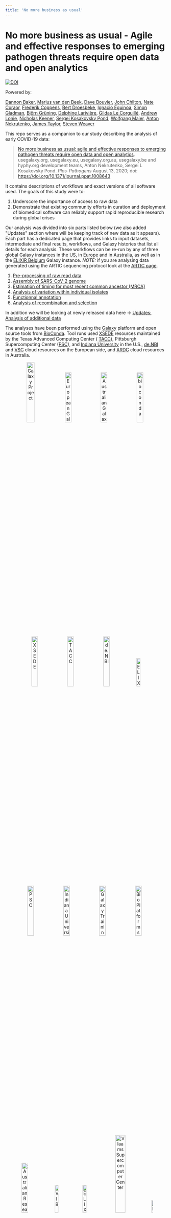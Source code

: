```yaml
---
title: 'No more business as usual'
---
```



# No more business as usual - Agile and effective responses to emerging pathogen threats require open data and open analytics

[![DOI](https://zenodo.org/badge/DOI/10.5281/zenodo.3685264.svg)](https://doi.org/10.5281/zenodo.3685264)

<p class="shieldlist">
Powered by:
<FlatShield label="usegalaxy" message="org" href="https://usegalaxy.org"/>
<FlatShield label="usegalaxy" message="eu" href="https://usegalaxy.eu"/>
<FlatShield label="usegalaxy" message="be" href="https://usegalaxy.be"/>
<FlatShield label="usegalaxy" message="org.au" href="https://usegalaxy.org.au"/>
<FlatShield label="usegalaxy" message="fr" href="https://usegalaxy.fr"/>
</p>

[Dannon Baker](https://github.com/dannon),
[Marius van den Beek](https://github.com/mvdbeek),
[Dave Bouvier](https://github.com/davebx),
[John Chilton](https://github.com/jmchilton),
[Nate Coraor](https://github.com/natefoo),
[Frederik Coppens](frederikcoppens),
[Bert Droesbeke](https://github.com/bedroesb),
[Ignacio Eguinoa](https://github.com/ieguinoa),
[Simon Gladman](https://github.com/slugger70),
[Björn Grüning](https://github.com/bgruening),
[Delphine Larivière](https://github.com/Delphine-L),
[Gildas Le Corguillé](https://github.com/lecorguille),
[Andrew Lonie](https://github.com/alonie),
[Nicholas Keener](https://github.com/nickeener),
[Sergei Kosakovsky Pond](https://github.com/spond),
[Wolfgang Maier](https://github.com/wm75),
[Anton Nekrutenko](https://github.com/nekrut),
[James Taylor](https://github.com/jxtx),
[Steven Weaver](https://github.com/stevenweaver)

This repo serves as a companion to our study describing the analysis of early COVID-19 data:

> [No more business as usual: agile and effective responses to emerging pathogen threats require open data and open analytics](https://doi.org/10.1371/journal.ppat.1008643). usegalaxy.org, usegalaxy.eu, usegalaxy.org.au, usegalaxy.be and hyphy.org development teams, Anton Nekrutenko, Sergei L Kosakovsky Pond. *Plos-Pathogens* August 13, 2020; doi: https://doi.org/10.1371/journal.ppat.1008643

It contains descriptions of workflows and exact versions of all software used. The goals of this study were to:

 1. Underscore the importance of access to raw data
 2. Demonstrate that existing community efforts in curation and deployment of biomedical software can reliably support rapid reproducible research during global crises

Our analysis was divided into six parts listed below (we also added "Updates" section where will be keeping track of new data as it appears). Each part has a dedicated page that provides links to input datasets, intermediate and final results, workflows, and Galaxy histories that list all details for each analysis. These workflows can be re-run by any of three global Galaxy instances in the [US](http://usegalaxy.org), in [Europe](http://usegalaxy.eu) and in [Australia](https://usegalaxy.org.au), as well as in the [ELIXIR Belgium](https://usegalaxy.be) Galaxy instance. *NOTE:* if you are analysing data generated using the ARTIC sequencing protocol look at the [ARTIC page](../../artic/README.md).

  1. [Pre-processing of raw read data](1-PreProcessing)
  2. [Assembly of SARS-CoV-2 genome](2-Assembly)
  3. [Estimation of timing for most recent common ancestor (MRCA)](3-MRCA)
  4. [Analysis of variation within individual isolates](4-Variation)
  5. [Functionnal annotation](5-annotation)
  6. [Analysis of recombination and selection](6-RecombinationSelection)


In addition we will be looking at newly released data here &#8594; [Updates: Analysis of additional data](updates)

 The analyses have been performed using the [Galaxy](http://galaxyproject.org) platform and open source tools from 
 [BioConda](https://bioconda.github.io/). Tool runs used [XSEDE](https://www.xsede.org/) resources maintained by the Texas Advanced Computing Center (
[TACC](https://www.tacc.utexas.edu/)), Pittsburgh Supercomputing Center ([PSC](https://www.psc.edu/)), and 
[Indiana University](https://jetstream-cloud.org/) in the U.S., [de.NBI](https://www.denbi.de/) and [VSC](https://www.vscentrum.be) 
cloud resources on the European side, and [ARDC](https://ardc.edu.au) cloud resources in Australia.

 <p align="center">
  <a href="https://galaxyproject.org">   <img src="../img/galaxy_logo.png" width= "22%" alt="Galaxy Project" /></a> &nbsp;
  <a href="https://galaxyproject.eu">    <img src="https://raw.githubusercontent.com/usegalaxy-eu/branding/master/galaxy-eu/galaxy-eu.256.png" width= "20%" alt="European Galaxy Project" /></a> &nbsp;
  <a href="https://usegalaxy-au.github.io/">    <img src="../img/galaxy_australia.png" width="20%" alt="Australian Galaxy Project" /></a> &nbsp;
  <a href="https://bioconda.org">        <img src="../img/bioconda_logo.png" width="20%" alt="bioconda" /></a> &nbsp;
  <a href="https://xsede.org">           <img src="../img/xsede_logo.png" width="20%" alt="XSEDE" /></a> &nbsp;
  <a href="https://www.tacc.utexas.edu"> <img src="../img/tacc_logo.png" width="20%" alt="TACC" /></a> &nbsp;
  <a href="https://www.denbi.de">        <img src="../img/denbi-logo-color.svg" width="20%" alt="de.NBI" /></a> &nbsp;
  <a href="https://elixir-europe.org">   <img src="../img/elixir_logo.png" width="15%" alt="ELIXIR" /></a> &nbsp;
  <a href="https://www.psc.edu">         <img src="../img/psc_logo.jpg" width="20%" alt="PSC" /></a> &nbsp;
  <a href="https://www.iu.edu">          <img src="../img/iu_logo.jpg" width="20%" alt="Indiana University" /></a> &nbsp;
  <a href="https://training.galaxyproject.org"> <img src="../img/gtn_logo.png" width="20%" alt="Galaxy Training Network" /></a> &nbsp;
  <a href="https://bioplatforms.com">    <img src="../img/bpa_logo.png" width="20%" alt="Bio Platforms Australia" /></a> &nbsp;
  <a href="https://ardc.ed.au">          <img src="../img/ardc_logo.png" width="20%" alt="Australian Research Data Commons" /></a> &nbsp;
  <a href="http://www.vib.be/">          <img src="../img/vib_tagline_pos_rgb.png" width="15%" alt="VIB" /></a> &nbsp;
  <a href="https://www.elixir-belgium.org">    <img src="../img/ELIXIR_BELGIUM_white_background.png" width="15%" alt="ELIXIR Belgium" /></a> &nbsp;
  <a href="https://www.vscentrum.be">          <img src="../img/VSC-logo.png" width="25%" alt="Vlaams Supercomputer Center" /></a> &nbsp;
  <a href="https://www.eosc-life.eu">          <img src="../img/eosclife.png" width="10%" alt="EOSC-Life" /></a> &nbsp;
  <a href="https://datamonkey.org">          <img src="../img/datamonkey.svg" alt="Datamonkey" width = "150px" /></a> &nbsp;
  <a href="https://www.france-bioinformatique.fr/en">          <img src="../img/ifb.png" alt="IFB" width = "20%" /></a> &nbsp;
</p>

